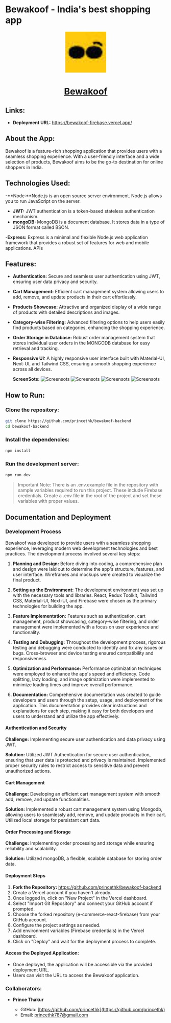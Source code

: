 # Bewakoof - India's best shopping app

<p align="center">
  <a href="https://bewakoof-firebase.vercel.app/">
    <picture>
      <img src="./public/favicon.ico" height="128">
    </picture>
    <h1 align="center">Bewakoof</h1>
  </a>
</p>

## Links:

- **Deployment URL:** https://bewakoof-firebase.vercel.app/

## About the App:

Bewakoof is a feature-rich shopping application that provides users with a seamless shopping experience. With a user-friendly interface and a wide selection of products, Bewakoof aims to be the go-to destination for online shoppers in India.

## Technologies Used:

-**Node:**Node.js is an open source server environment. Node.js allows you to run JavaScript on the server. 

- **JWT:** JWT authentication is a token-based stateless authentication mechanism.
- **mongoDB:** MongoDB is a document database. It stores data in a type of JSON format called BSON.

-**Express:** Express is a minimal and flexible Node.js web application framework that provides a robust set of features for web and mobile applications. APIs

## Features:

- **Authentication:**
  Secure and seamless user authentication using JWT, ensuring user data privacy and security.

- **Cart Management:**
  Efficient cart management system allowing users to add, remove, and update products in their cart effortlessly.

- **Products Showcase:**
  Attractive and organized display of a wide range of products with detailed descriptions and images.

- **Category-wise Filtering:**
  Advanced filtering options to help users easily find products based on categories, enhancing the shopping experience.

- **Order Storage in Database:**
  Robust order management system that stores individual user orders in the MONGODB database for easy retrieval and tracking.

- **Responsive UI:**
  A highly responsive user interface built with Material-UI, Next-UI, and Tailwind CSS, ensuring a smooth shopping experience across all devices.

  **ScreenSots:**
  ![Screensots](./src/screenshhots/1.png)
  ![Screensots](./src/screenshhots/2.png)
  ![Screensots](./src/screenshhots/3.png)
  ![Screensots](./src/screenshhots/4.png)

## How to Run:

### **Clone the repository:**

```bash
git clone https://github.com/princethk/bewakoof-backend
cd bewakoof-backend
```

### **Install the dependencies:**

```bash
npm install
```

### **Run the development server:**

```bash
npm run dev
```


> Important Note: There is an .env.example file in the repository with sample variables required to run this project. These include Firebase credentials. Create a .env file in the root of the project and set these variables with proper values.

## Documentation and Deployment

### Development Process

Bewakoof was developed to provide users with a seamless shopping experience, leveraging modern web development technologies and best practices. The development process involved several key steps:

1. **Planning and Design:** Before diving into coding, a comprehensive plan and design were laid out to determine the app's structure, features, and user interface. Wireframes and mockups were created to visualize the final product.

2. **Setting up the Environment:** The development environment was set up with the necessary tools and libraries. React, Redux Toolkit, Tailwind CSS, Material-UI, Next-UI, and Firebase were chosen as the primary technologies for building the app.

3. **Feature Implementation:** Features such as authentication, cart management, product showcasing, category-wise filtering, and order management were implemented with a focus on user experience and functionality.

4. **Testing and Debugging:** Throughout the development process, rigorous testing and debugging were conducted to identify and fix any issues or bugs. Cross-browser and device testing ensured compatibility and responsiveness.

5. **Optimization and Performance:** Performance optimization techniques were employed to enhance the app's speed and efficiency. Code splitting, lazy loading, and image optimization were implemented to minimize loading times and improve overall performance.

6. **Documentation:** Comprehensive documentation was created to guide developers and users through the setup, usage, and deployment of the application. This documentation provides clear instructions and explanations for each step, making it easy for both developers and users to understand and utilize the app effectively.



#### Authentication and Security

**Challenge:** Implementing secure user authentication and data privacy using JWT.

**Solution:** Utilized JWT Authentication for secure user authentication, ensuring that user data is protected and privacy is maintained. Implemented proper security rules to restrict access to sensitive data and prevent unauthorized actions.

#### Cart Management

**Challenge:** Developing an efficient cart management system with smooth add, remove, and update functionalities.

**Solution:** Implemented a robust cart management system using Mongodb, allowing users to seamlessly add, remove, and update products in their cart. Utilized local storage for persistant cart data.

#### Order Processing and Storage

**Challenge:** Implementing order processing and storage while ensuring reliability and scalability.

**Solution:** Utilized mongoDB, a flexible, scalable database for storing order data.


#### Deployment Steps

1. **Fork the Repository:** https://github.com/princethk/bewakoof-backend
2. Create a Vercel account if you haven't already.
3. Once logged in, click on "New Project" in the Vercel dashboard.
4. Select "Import Git Repository" and connect your GitHub account if prompted.
5. Choose the forked repository (e-commerce-react-firebase) from your GitHub account.
6. Configure the project settings as needed.
7. Add environment variables (Firebase credentials) in the Vercel dashboard.
8. Click on "Deploy" and wait for the deployment process to complete.

#### Access the Deployed Application:

- Once deployed, the application will be accessible via the provided deployment URL.
- Users can visit the URL to access the Bewakoof application.

### Collaborators:

- **Prince Thakur**

  - GitHub: [https://github.com/princethk](https://github.com/princethk)
  - Email: princethk787@gmail.com


